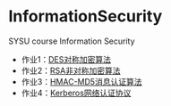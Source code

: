 # InformationSecurity
SYSU course Information Security
- 作业1：[DES对称加密算法](hw1_DES)
- 作业2：[RSA非对称加密算法](hw2_RSA)
- 作业3：[HMAC-MD5消息认证算法](hw3_HMAC-MD5)
- 作业4：[Kerberos网络认证协议](hw4_Kerberos)